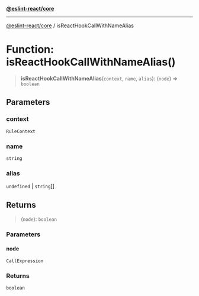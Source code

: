[**@eslint-react/core**](../README.md)

***

[@eslint-react/core](../README.md) / isReactHookCallWithNameAlias

# Function: isReactHookCallWithNameAlias()

> **isReactHookCallWithNameAlias**(`context`, `name`, `alias`): (`node`) => `boolean`

## Parameters

### context

`RuleContext`

### name

`string`

### alias

`undefined` | `string`[]

## Returns

> (`node`): `boolean`

### Parameters

#### node

`CallExpression`

### Returns

`boolean`
